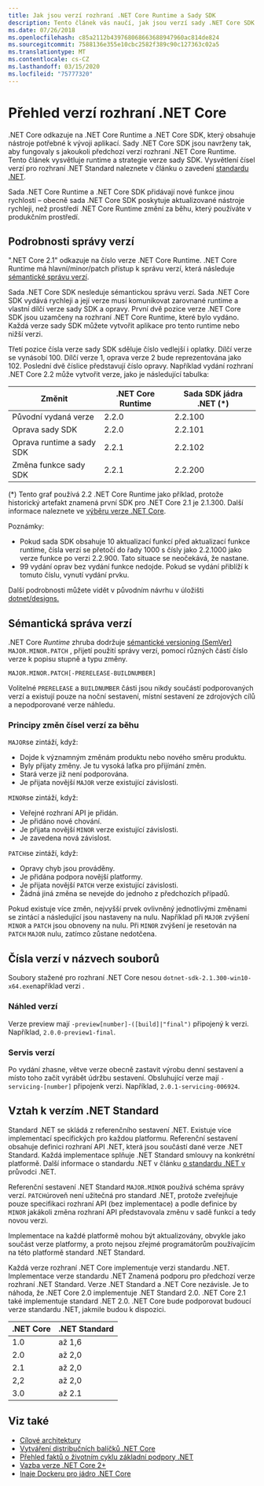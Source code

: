 ```yaml
---
title: Jak jsou verzí rozhraní .NET Core Runtime a Sady SDK
description: Tento článek vás naučí, jak jsou verzí sady .NET Core SDK a Runtime (podobně jako sémantická správa verzí).
ms.date: 07/26/2018
ms.openlocfilehash: c85a2112b439768068663688947960ac814de824
ms.sourcegitcommit: 7588136e355e10cbc2582f389c90c127363c02a5
ms.translationtype: MT
ms.contentlocale: cs-CZ
ms.lasthandoff: 03/15/2020
ms.locfileid: "75777320"
---
```

# <a name="overview-of-how-net-core-is-versioned"></a>Přehled verzí rozhraní .NET Core

.NET Core odkazuje na .NET Core Runtime a .NET Core SDK, který obsahuje nástroje potřebné k vývoji aplikací. Sady .NET Core SDK jsou navrženy tak, aby fungovaly s jakoukoli předchozí verzí rozhraní .NET Core Runtime. Tento článek vysvětluje runtime a strategie verze sady SDK. Vysvětlení čísel verzí pro rozhraní .NET Standard naleznete v článku o zavedení [standardu .NET](../../standard/net-standard.md#net-implementation-support).

Sada .NET Core Runtime a .NET Core SDK přidávají nové funkce jinou rychlostí – obecně sada .NET Core SDK poskytuje aktualizované nástroje rychleji, než prostředí .NET Core Runtime změní za běhu, který používáte v produkčním prostředí.

## <a name="versioning-details"></a>Podrobnosti správy verzí

".NET Core 2.1" odkazuje na číslo verze .NET Core Runtime. .NET Core Runtime má hlavní/minor/patch přístup k správu verzí, která následuje [sémantické správu verzí](#semantic-versioning).

Sada .NET Core SDK nesleduje sémantickou správu verzí. Sada .NET Core SDK vydává rychleji a její verze musí komunikovat zarovnané runtime a vlastní dílčí verze sady SDK a opravy. První dvě pozice verze .NET Core SDK jsou uzamčeny na rozhraní .NET Core Runtime, které bylo vydáno. Každá verze sady SDK můžete vytvořit aplikace pro tento runtime nebo nižší verzi.

Třetí pozice čísla verze sady SDK sděluje číslo vedlejší i oplatky. Dílčí verze se vynásobí 100. Dílčí verze 1, oprava verze 2 bude reprezentována jako 102. Poslední dvě číslice představují číslo opravy. Například vydání rozhraní .NET Core 2.2 může vytvořit verze, jako je následující tabulka:

| Změnit                | .NET Core Runtime | Sada SDK jádra .NET (\*) |
|-----------------------|-------------------|-------------------|
| Původní vydaná verze       | 2.2.0             | 2.2.100           |
| Oprava sady SDK             | 2.2.0             | 2.2.101           |
| Oprava runtime a sady SDK | 2.2.1             | 2.2.102           |
| Změna funkce sady SDK    | 2.2.1             | 2.2.200           |

(\*) Tento graf používá 2.2 .NET Core Runtime jako příklad, protože historický artefakt znamená první SDK pro .NET Core 2.1 je 2.1.300. Další informace naleznete ve [výběru verze .NET Core](selection.md).

Poznámky:

- Pokud sada SDK obsahuje 10 aktualizací funkcí před aktualizací funkce runtime, čísla verzí se přetočí do řady 1000 s čísly jako 2.2.1000 jako verze funkce po verzi 2.2.900. Tato situace se neočekává, že nastane.
- 99 vydání oprav bez vydání funkce nedojde. Pokud se vydání přiblíží k tomuto číslu, vynutí vydání prvku.

Další podrobnosti můžete vidět v původním návrhu v úložišti [dotnet/designs.](https://github.com/dotnet/designs/pull/29)

## <a name="semantic-versioning"></a>Sémantická správa verzí

.NET Core *Runtime* zhruba dodržuje [sémantické versioning (SemVer)](https://semver.org/) `MAJOR.MINOR.PATCH` , přijetí použití správy verzí, pomocí různých částí číslo verze k popisu stupně a typu změny.

```
MAJOR.MINOR.PATCH[-PRERELEASE-BUILDNUMBER]
```

Volitelné `PRERELEASE` a `BUILDNUMBER` části jsou nikdy součástí podporovaných verzí a existují pouze na noční sestavení, místní sestavení ze zdrojových cílů a nepodporované verze náhledu.

### <a name="understand-runtime-version-number-changes"></a>Principy změn čísel verzí za běhu

`MAJOR`se zintáží, když:

- Dojde k významným změnám produktu nebo nového směru produktu.
- Byly přijaty změny. Je tu vysoká laťka pro přijímání změn.
- Stará verze již není podporována.
- Je přijata novější `MAJOR` verze existující závislosti.

`MINOR`se zintáží, když:

- Veřejné rozhraní API je přidán.
- Je přidáno nové chování.
- Je přijata novější `MINOR` verze existující závislosti.
- Je zavedena nová závislost.

`PATCH`se zintáží, když:

- Opravy chyb jsou prováděny.
- Je přidána podpora novější platformy.
- Je přijata novější `PATCH` verze existující závislosti.
- Žádná jiná změna se nevejde do jednoho z předchozích případů.

Pokud existuje více změn, nejvyšší prvek ovlivněný jednotlivými změnami se zintácí a následující jsou nastaveny na nulu. Například při `MAJOR` zvýšení `MINOR` a `PATCH` jsou obnoveny na nulu. Při `MINOR` zvýšení je resetován na `PATCH` `MAJOR` nulu, zatímco zůstane nedotčena.

## <a name="version-numbers-in-file-names"></a>Čísla verzí v názvech souborů

Soubory stažené pro rozhraní .NET Core nesou `dotnet-sdk-2.1.300-win10-x64.exe`například verzi .

### <a name="preview-versions"></a>Náhled verzí

Verze preview mají `-preview[number]-([build]|"final")` připojený k verzi. Například, `2.0.0-preview1-final`.

### <a name="servicing-versions"></a>Servis verzí

Po vydání zhasne, větve verze obecně zastavit výrobu denní sestavení a místo toho začít vyrábět údržbu sestavení. Obsluhující verze mají `-servicing-[number]` připojenk verzi. Například, `2.0.1-servicing-006924`.

## <a name="relationship-to-net-standard-versions"></a>Vztah k verzím .NET Standard

Standard .NET se skládá z referenčního sestavení .NET. Existuje více implementací specifických pro každou platformu. Referenční sestavení obsahuje definici rozhraní API .NET, která jsou součástí dané verze .NET Standard. Každá implementace splňuje .NET Standard smlouvy na konkrétní platformě. Další informace o standardu .NET v článku [o standardu .NET v](../../standard/net-standard.md) průvodci .NET.

Referenční sestavení .NET Standard `MAJOR.MINOR` používá schéma správy verzí. `PATCH`úroveň není užitečná pro standard .NET, protože zveřejňuje pouze specifikaci rozhraní API (bez implementace) a podle definice by `MINOR` jakákoli změna rozhraní API představovala změnu v sadě funkcí a tedy novou verzi.

Implementace na každé platformě mohou být aktualizovány, obvykle jako součást verze platformy, a proto nejsou zřejmé programátorům používajícím na této platformě standard .NET Standard.

Každá verze rozhraní .NET Core implementuje verzi standardu .NET. Implementace verze standardu .NET Znamená podporu pro předchozí verze rozhraní .NET Standard. Verze .NET Standard a .NET Core nezávisle. Je to náhoda, že .NET Core 2.0 implementuje .NET Standard 2.0. .NET Core 2.1 také implementuje standard .NET 2.0. .NET Core bude podporovat budoucí verze standardu .NET, jakmile budou k dispozici.

| .NET Core | .NET Standard |
|-----------|---------------|
| 1.0       | až 1,6     |
| 2.0       | až 2,0     |
| 2.1       | až 2,0     |
| 2,2       | až 2,0     |
| 3.0       | až 2.1     |

## <a name="see-also"></a>Viz také

- [Cílové architektury](../../standard/frameworks.md)
- [Vytváření distribučních balíčků .NET Core](../build/distribution-packaging.md)
- [Přehled faktů o životním cyklu základní podpory .NET](https://dotnet.microsoft.com/platform/support/policy)
- [Vazba verze .NET Core 2+](https://github.com/dotnet/designs/issues/3)
- [Inaje Dockeru pro jádro .NET Core](https://hub.docker.com/_/microsoft-dotnet-core/)
